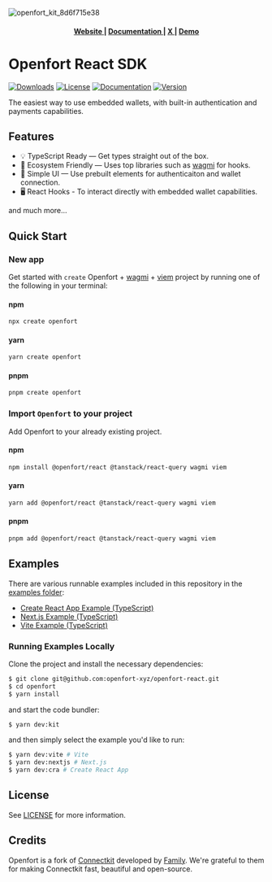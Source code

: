 ![openfort_kit_8d6f715e38](https://github.com/user-attachments/assets/e652c9d8-c2ff-4f13-b046-405338fdea01)

<div align="center">
  <h4>
    <a href="https://www.openfort.io/">
      Website
    </a>
    <span> | </span>
    <a href="https://www.openfort.io/docs/products/embedded-wallet/react/kit">
      Documentation
    </a>
    <span> | </span>
    <a href="https://x.com/openfort_hq">
      X
    </a>
   <span> | </span>
    <a href="https://playground.openfort.io/">
      Demo
    </a>
  </h4>
</div>


# Openfort React SDK

[![Downloads](https://img.shields.io/npm/dm/@openfort/react.svg)](https://www.npmjs.com/package/@openfort/react)
[![License](https://img.shields.io/badge/license-MIT-green.svg)](LICENSE)
[![Documentation](https://img.shields.io/badge/docs-openfort.io-blue)](https://www.openfort.io/docs/products/embedded-wallet/react/kit)
[![Version](https://img.shields.io/npm/v/@openfort/react.svg)](https://www.npmjs.org/package/@openfort/react)


The easiest way to use embedded wallets, with built-in authentication and payments capabilities.

## Features

- 💡 TypeScript Ready — Get types straight out of the box.
- 🌱 Ecosystem Friendly — Uses top libraries such as [wagmi](https://github.com/wagmi-dev/wagmi) for hooks.
- 🎨 Simple UI — Use prebuilt elements for authenticaiton and wallet connection.
- 🖥️ React Hooks - To interact directly with embedded wallet capabilities.

and much more...

## Quick Start

### New app

Get started with `create` Openfort + [wagmi](https://wagmi.sh/) + [viem](https://viem.sh) project by running one of the following in your terminal:

#### npm

```sh
npx create openfort
```

#### yarn

```sh
yarn create openfort
```

#### pnpm

```sh
pnpm create openfort
```

### Import `Openfort` to your project

Add Openfort to your already existing project.

#### npm

```sh
npm install @openfort/react @tanstack/react-query wagmi viem
```

#### yarn

```sh
yarn add @openfort/react @tanstack/react-query wagmi viem
```

#### pnpm

```sh
pnpm add @openfort/react @tanstack/react-query wagmi viem
```

## Examples

There are various runnable examples included in this repository in the [examples folder](https://github.com/openfort-xyz/openfort-react/tree/main/examples):

- [Create React App Example (TypeScript)](https://github.com/openfort-xyz/openfort-react/tree/main/examples/cra)
- [Next.js Example (TypeScript)](https://github.com/openfort-xyz/openfort-react/tree/main/examples/nextjs)
- [Vite Example (TypeScript)](https://github.com/openfort-xyz/openfort-react/tree/main/examples/vite)

### Running Examples Locally

Clone the project and install the necessary dependencies:

```sh
$ git clone git@github.com:openfort-xyz/openfort-react.git
$ cd openfort
$ yarn install
```

and start the code bundler:

```sh
$ yarn dev:kit
```

and then simply select the example you'd like to run:

```sh
$ yarn dev:vite # Vite
$ yarn dev:nextjs # Next.js
$ yarn dev:cra # Create React App
```

## License

See [LICENSE](https://github.com/openfort-xyz/openfort-react/blob/main/LICENSE) for more information.

## Credits

Openfort is a fork of [Connectkit](https://github.com/openfort-xyz/openfort-react) developed by [Family](https://family.co). We're grateful to them for making Connectkit fast, beautiful and open-source.
